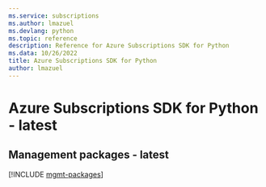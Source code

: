 ```yaml
---
ms.service: subscriptions
ms.author: lmazuel
ms.devlang: python
ms.topic: reference
description: Reference for Azure Subscriptions SDK for Python
ms.data: 10/26/2022
title: Azure Subscriptions SDK for Python
author: lmazuel
---
```

# Azure Subscriptions SDK for Python - latest

## Management packages - latest
[!INCLUDE [mgmt-packages](subscriptions-mgmt-index.md)]